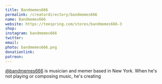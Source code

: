 ```yaml
---
title: Bandmemes666
permalink: /creatordirectory/bandmemes666
name: Bandmemes666
website: https://teespring.com/stores/bandmemes666-3
shop:
instagram: bandmemes666
twitter:
email: 
photo: bandmemes666.png
donationlink:
patreon:
---
```

[@bandmemes666](https://www.instagram.com/bandmemes666) is musician and memer based in New York. When he's not playing or composing music, he's creating 